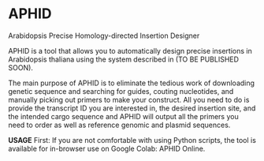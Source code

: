 # APHID
Arabidopsis Precise Homology-directed Insertion Designer

APHID is a tool that allows you to automatically design precise insertions in Arabidopsis thaliana using the system described in (TO BE PUBLISHED SOON).

The main purpose of APHID is to eliminate the tedious work of downloading genetic sequence and searching for guides, couting nucleotides, and manually picking out primers to make your construct. All you need to do is provide the transcript ID you are interested in, the desired insertion site, and the intended cargo sequence and APHID will output all the primers you need to order as well as reference genomic and plasmid sequences.

**USAGE** 
First: If you are not comfortable with using Python scripts, the tool is available for in-browser use on Google Colab: APHID Online.
